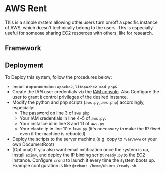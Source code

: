 # AWS Rent

This is a simple system allowing other users turn on/off a specific instance of AWS, which doesn't technically belong to the users.
This is especially useful for someone sharing EC2 resources with others, like for research.

## Framework



## Deployment

To Deploy this system, follow the procedures below:

* Install dependencies: `apache2`, `libapache2-mod-php5`
* Create the IAM user credentials via the [IAM console](https://console.aws.amazon.com/iam/home?#home). 
Also Configure the user to grant it control privileges of the desired instance.
* Modify the python and php scripts (`aws.py`, `aws.php`) accordingly, especially:
    * The password on line 3 of `aws.php`
    * Your IAM credentials in line 4~5 of `aws.py`.
    * Your instance id in line 8 and 10 of `aws.py`
    * Your elastic ip in line 10 o f`aws.py` (it's necessary to make the IP fixed even if the machine is rebooted)
* Deploy the scripts to the server machine (e.g. copy to `/var/www` or your own DocumentRoot)
* (Optional) If you also want email notification once the system is up, install `exim4`, and deploy the IP binding script `ready.py` to the EC2 instance.
Configure `crond` to launch it every time the system boots up.
Example configuration is like `@reboot /home/ubuntu/ready.sh`.
